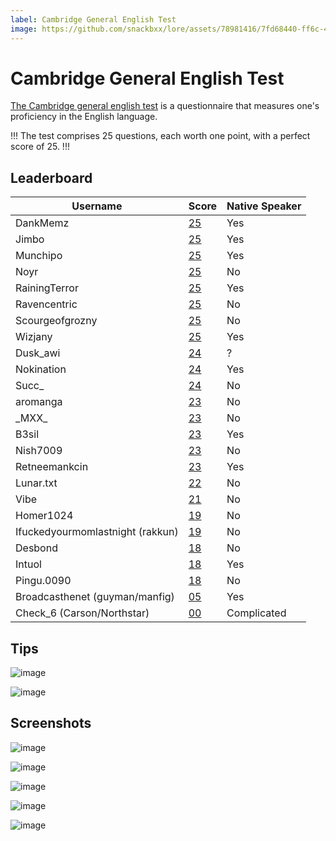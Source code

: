 ```yaml
---
label: Cambridge General English Test
image: https://github.com/snackbxx/lore/assets/78981416/7fd68440-ff6c-4d36-8566-1f5220813fd0
---
```


# Cambridge General English Test

[The Cambridge general english test](https://www.cambridgeenglish.org/test-your-english/general-english/) is a questionnaire that measures one's proficiency in the English language.

!!!
The test comprises 25 questions, each worth one point, with a perfect score of 25.
!!!

## Leaderboard
| Username                         | Score                                                                                       | Native Speaker |
|----------------------------------|---------------------------------------------------------------------------------------------|----------------|
| DankMemz                         | [25](https://github.com/snackbxx/lore/assets/78981416/ad90caf2-71b1-4a68-adef-6903f7c51d87) | Yes            |
| Jimbo                            | [25](https://github.com/snackbxx/lore/assets/78981416/8a294436-a020-49f1-bcb2-d55308cd144d) | Yes            |
| Munchipo                         | [25](https://github.com/snackbxx/lore/assets/78981416/601a70a8-1814-4a12-aa7b-9c4c0e7cabde) | Yes            |
| Noyr                             | [25](https://github.com/snackbxx/lore/assets/78981416/e36985d9-e8c2-44dd-ba60-4499d19cbb5a) | No             |
| RainingTerror                    | [25](https://github.com/snackbxx/lore/assets/78981416/d9978d2a-a325-4867-8366-abc63d069fba) | Yes            |
| Ravencentric                     | [25](https://github.com/snackbxx/lore/assets/78981416/bbbf7aa3-cd37-4e47-b22f-d34f802bf318) | No             |
| Scourgeofgrozny                  | [25](https://github.com/snackbxx/lore/assets/78981416/a67f1533-8265-4917-b808-eb667f1a28a0) | No             |
| Wizjany                          | [25](https://github.com/snackbxx/lore/assets/78981416/1ead785c-beb6-4a46-9a54-6e600525dcaa) | Yes            |
| Dusk_awi                         | [24](https://github.com/snackbxx/lore/assets/78981416/04846c83-dad9-4143-91a8-54ae2194d3fa) | ?              |
| Nokination                       | [24](https://github.com/snackbxx/lore/assets/78981416/fe13dfbb-3294-46d8-9a7c-81a3abd9b21e) | Yes            |
| Succ_                            | [24](https://github.com/snackbxx/lore/assets/78981416/660dd9f2-18e5-4e08-9e11-7fae02c6d58a) | No             |
| aromanga                         | [23](https://github.com/snackbxx/lore/assets/78981416/ca46eac1-4831-4390-acb0-d4286c1affff) | No             |
| \_MXX\_                          | [23](https://github.com/snackbxx/lore/assets/78981416/62309ee9-2960-41fe-a7dc-34bf9edcd9d5) | No             |
| B3sil                            | [23](https://github.com/snackbxx/lore/assets/78981416/9420d3cd-f6d5-4de9-930f-40dccb2dcab7) | Yes            |
| Nish7009                         | [23](https://github.com/snackbxx/lore/assets/78981416/61a27066-8243-4df5-8af5-cfcc966ede54) | No             |
| Retneemankcin                    | [23](https://github.com/snackbxx/lore/assets/78981416/10262a98-a2bb-4707-9762-ffb727c279ab) | Yes            |
| Lunar.txt                        | [22](https://github.com/snackbxx/lore/assets/78981416/b55fd8a9-2ed7-4bab-a795-7ac5e0eb9f05) | No             |
| Vibe                             | [21](https://github.com/snackbxx/lore/assets/78981416/2a06aaca-dfab-436c-ae06-fe16cf88c7f3) | No             |
| Homer1024                        | [19](https://github.com/snackbxx/lore/assets/78981416/1556ff19-fb58-4d15-ad92-4cb47c44fe48) | No             |
| Ifuckedyourmomlastnight (rakkun) | [19](https://github.com/snackbxx/lore/assets/78981416/511da35d-6cf4-4dda-9efc-a199a6abfabd) | No             |
| Desbond                          | [18](https://github.com/snackbxx/lore/assets/78981416/0678e756-8b17-4eaa-aade-2e55cdfc7899) | No             |
| Intuol                           | [18](https://github.com/snackbxx/lore/assets/78981416/ef60848a-f0fa-46d0-9c61-548f12602d98) | Yes            |
| Pingu.0090                       | [18](https://github.com/snackbxx/lore/assets/78981416/fcde9ac0-fb78-4fd9-b4c8-613a80413474) | No             |
| Broadcasthenet (guyman/manfig)   | [05](https://github.com/snackbxx/lore/assets/78981416/3375e359-e67b-4df0-9f75-e74715ec164e) | Yes            |
| Check_6 (Carson/Northstar)       | [00](https://github.com/snackbxx/lore/assets/78981416/4ed252c1-37ec-47c7-bf56-5a6d720394dc) | Complicated    |

## Tips

![image](https://github.com/snackbxx/lore/assets/78981416/54bbe847-7b2b-4823-8d89-d2390e773c4a)

![image](https://github.com/snackbxx/lore/assets/78981416/3e050e7f-e446-4dad-bc80-677b44cab7af)

## Screenshots

![image](https://github.com/snackbxx/lore/assets/78981416/7fd68440-ff6c-4d36-8566-1f5220813fd0)

![image](https://github.com/snackbxx/lore/assets/78981416/61d05d59-da49-4d86-b604-74ee8922f317)

![image](https://github.com/snackbxx/lore/assets/78981416/1bc01dff-3de1-4f3f-aef5-4cf45a308561)

![image](https://github.com/snackbxx/lore/assets/78981416/5d6eb398-18d7-4320-89cd-d83b80c7e358)

![image](https://github.com/snackbxx/lore/assets/78981416/50a55b53-b822-4c4d-9224-0a0312d76c76)






